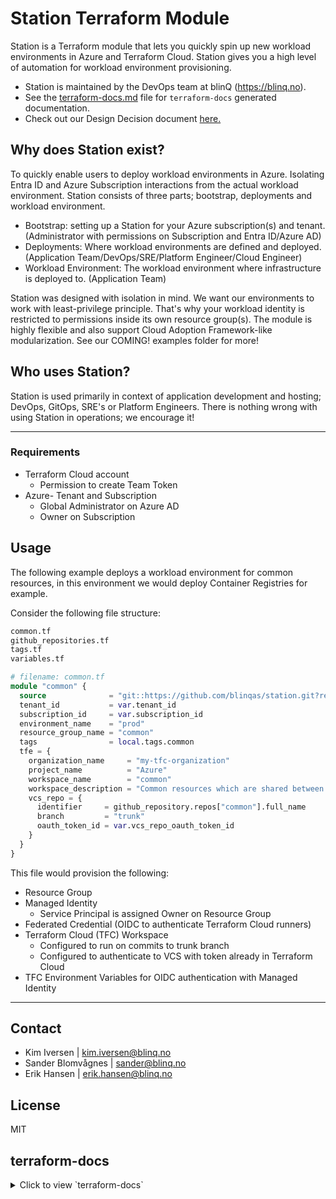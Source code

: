 # Station Terraform Module

Station is a Terraform module that lets you quickly spin up new workload environments in Azure and Terraform Cloud. Station gives you a high level of automation for workload environment provisioning.

- Station is maintained by the DevOps team at blinQ (https://blinq.no).
- See the [terraform-docs.md]() file for `terraform-docs` generated documentation.
- Check out our Design Decision document [here.](https://github.com/blinqas/station/blob/trunk/DESIGN_DESICIONS.md)

## Why does Station exist?

To quickly enable users to deploy workload environments in Azure. Isolating Entra ID and Azure Subscription interactions from the actual workload environment. Station consists of three parts; bootstrap, deployments and workload environment.

- Bootstrap: setting up a Station for your Azure subscription(s) and tenant. (Administrator with permissions on Subscription and Entra ID/Azure AD)
- Deployments: Where workload environments are defined and deployed. (Application Team/DevOps/SRE/Platform Engineer/Cloud Engineer)
- Workload Environment: The workload environment where infrastructure is deployed to. (Application Team)

Station was designed with isolation in mind. We want our environments to work with least-privilege principle. That's why your workload identity is restricted to permissions inside its own resource group(s). The module is highly flexible and also support Cloud Adoption Framework-like modularization. See our COMING! examples folder for more!

## Who uses Station? 

Station is used primarily in context of application development and hosting; DevOps, GitOps, SRE's or Platform Engineers. There is nothing wrong with using Station in operations; we encourage it!

---

### Requirements

- Terraform Cloud account
    - Permission to create Team Token
- Azure- Tenant and Subscription
    - Global Administrator on Azure AD
    - Owner on Subscription

## Usage

The following example deploys a workload environment for common resources, in this environment we would deploy Container Registries for example.

Consider the following file structure:

```bash
common.tf
github_repositories.tf
tags.tf
variables.tf
```

```terraform
# filename: common.tf
module "common" {
  source              = "git::https://github.com/blinqas/station.git?ref=1.3.0"
  tenant_id           = var.tenant_id
  subscription_id     = var.subscription_id
  environment_name    = "prod"
  resource_group_name = "common"
  tags                = local.tags.common
  tfe = {
    organization_name     = "my-tfc-organization"
    project_name          = "Azure"
    workspace_name        = "common"
    workspace_description = "Common resources which are shared between workloads."
    vcs_repo = {
      identifier     = github_repository.repos["common"].full_name
      branch         = "trunk"
      oauth_token_id = var.vcs_repo_oauth_token_id
    }
  }
}
```

This file would provision the following:

- Resource Group
- Managed Identity
    - Service Principal is assigned Owner on Resource Group
- Federated Credential (OIDC to authenticate Terraform Cloud runners)
- Terraform Cloud (TFC) Workspace
    - Configured to run on commits to trunk branch
    - Configured to authenticate to VCS with token already in Terraform Cloud
- TFC Environment Variables for OIDC authentication with Managed Identity

---

## Contact

- Kim Iversen | [kim.iversen@blinq.no](mailto:kim.iversen@blinq.no)
- Sander Blomvågnes | [sander@blinq.no](mailto:sander@blinq.no)
- Erik Hansen | [erik.hansen@blinq.no](mailto:erik.hansen@blinq.no)

## License

MIT

## terraform-docs

<details>
<summary>Click to view `terraform-docs`</summary>

<!-- BEGIN_TF_DOCS -->
## Inputs

| Name | Description | Type | Default | Required |
|------|-------------|------|---------|:--------:|
| <a name="input_app_role_assignments"></a> [app\_role\_assignments](#input\_app\_role\_assignments) | (Optional) A set of azuread\_app\_role\_assignment resources to assign to the workload identity. Only built-in application roles are supported.<br><br>    Example:<pre>hcl<br>    app_role_assignments = [<br>      "IdentityRiskEvent.ReadWrite.All",<br>      "IdentityRiskEvent.Read.All"<br>    ]</pre> | `set(string)` | `[]` | no |
| <a name="input_applications"></a> [applications](#input\_applications) | Map of applications to create. The body of each object is more or less identical to azuread\_application <br>  with the exception of map usage instead of blocks (as blocks are impossible to define with HCL) | <pre>map(object({<br>    display_name                   = string<br>    owners                         = optional(list(string))<br>    logo_image                     = optional(string) #Base64 encoded image<br>    sign_in_audience               = optional(string)<br>    group_membership_claims        = optional(list(string))<br>    identifier_uris                = optional(list(string))<br>    prevent_duplicate_names        = optional(bool)<br>    fallback_public_client_enabled = optional(bool)<br>    notes                          = optional(string) #This can be used as description for the application. 1024 character limit.<br><br>    single_page_application = optional(object({<br>      redirect_uris = optional(list(string))<br>    }))<br><br>    api = optional(object({<br>      known_client_applications      = optional(list(string))<br>      mapped_claims_enabled          = optional(bool)<br>      requested_access_token_version = optional(number)<br><br>      oauth2_permission_scope = optional(list(object({<br>        admin_consent_description  = string<br>        admin_consent_display_name = string<br>        id                         = string<br>        enabled                    = optional(bool)<br>        type                       = optional(string)<br>        user_consent_description   = optional(string)<br>        user_consent_display_name  = optional(string)<br>        value                      = string<br>      })))<br>    }))<br><br>    public_client = optional(object({<br>      redirect_uris = optional(set(string))<br>    }))<br><br>    required_resource_access = optional(set(object({<br>      resource_app_id = string<br>      resource_access = map(object({<br>        id   = string<br>        type = string<br>      }))<br>    })))<br><br>    optional_claims = optional(object({<br>      access_token = optional(set(object({<br>        name                  = string<br>        source                = optional(string)<br>        essential             = optional(bool)<br>        additional_properties = optional(list(string))<br>      })))<br>      id_token = optional(set(object({<br>        name                  = string<br>        source                = optional(string)<br>        essential             = optional(bool)<br>        additional_properties = optional(list(string))<br>      })))<br>      saml2_token = optional(set(object({<br>        name                  = string<br>        source                = optional(string)<br>        essential             = optional(bool)<br>        additional_properties = optional(list(string))<br>      })))<br>    }))<br><br>    web = optional(object({<br>      homepage_url  = optional(string)<br>      logout_url    = optional(string)<br>      redirect_uris = optional(set(string))<br>      implicit_grant = optional(object({<br>        access_token_issuance_enabled = optional(bool)<br>        id_token_issuance_enabled     = optional(bool)<br>      }))<br>    }))<br><br>    service_principal = optional(object({<br>      account_enabled               = optional(bool, true)<br>      alternative_names             = optional(list(string))<br>      app_role_assignment_required  = optional(bool, false)<br>      description                   = optional(string)<br>      login_url                     = optional(string)<br>      notes                         = optional(string)<br>      notification_email_addresses  = optional(list(string))<br>      owners                        = optional(list(string))<br>      preferred_single_sign_on_mode = optional(string)<br>      tags                          = optional(list(string))<br>      use_existing                  = optional(bool, false)<br><br>      feature_tags = optional(object({<br>        custom_single_sign_on = optional(bool, false)<br>        enterprise            = optional(bool, false)<br>        gallery               = optional(bool, false)<br>        hide                  = optional(bool, false)<br>      }))<br><br>      saml_single_sign_on = optional(object({<br>        relay_state = optional(string)<br>      }))<br>    }))<br>  }))</pre> | `{}` | no |
| <a name="input_default_location"></a> [default\_location](#input\_default\_location) | The name of the default location to deploy workload resources to. | `string` | `"norwayeast"` | no |
| <a name="input_environment_name"></a> [environment\_name](#input\_environment\_name) | The name of the deployment environment for the workload. Ex: dev/staging/production | `string` | `"dev"` | no |
| <a name="input_federated_identity_credential_config"></a> [federated\_identity\_credential\_config](#input\_federated\_identity\_credential\_config) | Map of Federated Credentials to create on the workload identity | <pre>map(object({<br>    display_name = string<br>    description  = optional(string)<br>    audiences    = list(string)<br>    issuer       = string<br>    subject      = string<br>  }))</pre> | `{}` | no |
| <a name="input_group_membership"></a> [group\_membership](#input\_group\_membership) | Map of group object ids the workload identity should be member of.<br><br>  Example:<br><br>  group\_membership = {<br>    "Kubernetes Administrators" = azuread\_group.k8s\_admins.object\_id<br>  } | `map(string)` | `{}` | no |
| <a name="input_groups"></a> [groups](#input\_groups) | (Optional) Map of Entra ID (Azure AD) groups to create<br>Note: The workload identity is automatically assigned the App Role "User.ReadBasic.All"<br>      because being "Owner" of the group is not sufficient to add principals. | <pre>map(object({<br>    display_name     = string<br>    description      = optional(string)<br>    owners           = optional(list(string))<br>    members          = optional(set(string))<br>    security_enabled = optional(bool)<br>    mail_enabled     = optional(bool)<br>    types            = optional(set(string))<br>    dynamic_membership = optional(object({<br>      enabled = bool<br>      rule    = string<br>    }))<br>    role_assignments = optional(map(object({<br>      name                             = optional(string)<br>      scope                            = optional(string)<br>      role_definition_id               = optional(string)<br>      role_definition_name             = optional(string)<br>      condition                        = optional(string)<br>      condition_version                = optional(string)<br>      description                      = optional(string)<br>      skip_service_principal_aad_check = optional(bool)<br>    })))<br>  }))</pre> | `{}` | no |
| <a name="input_managed_identity_name"></a> [managed\_identity\_name](#input\_managed\_identity\_name) | The name of the managed identity (identity provided to the workload) that is created. The final name is prefixed with `mi-`.<br><br>    If a value is not provided, Station will set the name to `mi-var.tfe.workspace_name-var.environment_name` | `string` | `null` | no |
| <a name="input_resource_group_name"></a> [resource\_group\_name](#input\_resource\_group\_name) | The name of the workload resource group. The final name is prefixed with `rg-`.<br><br>    If a value is not provided, Station will set the name to `rg-var.tfe.workspace_name-var.environment_name` | `string` | `null` | no |
| <a name="input_resource_groups"></a> [resource\_groups](#input\_resource\_groups) | Map of resource groups to create | <pre>map(object({<br>    name     = string<br>    location = optional(string)<br>    tags     = optional(map(string))<br>  }))</pre> | `{}` | no |
| <a name="input_role_assignment"></a> [role\_assignment](#input\_role\_assignment) | Map of role\_assignments to create. Be careful of who is allowed to provision role\_assignments, you might want to <br>    consider Sentinel policies in TFC.<br><br>    - assign\_to\_workload\_principal assigns the role to the workload identity. Can not be used with principal\_id. | <pre>map(object({<br>    name                                   = optional(string)<br>    scope                                  = string<br>    role_definition_id                     = optional(string)<br>    role_definition_name                   = optional(string)<br>    principal_id                           = optional(string)<br>    assign_to_workload_principal           = optional(bool)<br>    condition                              = optional(string)<br>    condition_version                      = optional(string)<br>    delegated_managed_identity_resource_id = optional(string)<br>    description                            = optional(string)<br>    skip_service_principal_aad_check       = optional(bool)<br>  }))</pre> | `{}` | no |
| <a name="input_role_definition_name_on_workload_rg"></a> [role\_definition\_name\_on\_workload\_rg](#input\_role\_definition\_name\_on\_workload\_rg) | The name of an in-built role to assign the workload identity on the workload resource group | `string` | `"Owner"` | no |
| <a name="input_role_definitions"></a> [role\_definitions](#input\_role\_definitions) | Map of Role Definitions to create.<br><br>    See https://registry.terraform.io/providers/hashicorp/azurerm/latest/docs/resources/role_definition <br>    for documentation. | <pre>map(object({<br>    role_definition_id = optional(string)<br>    name               = string<br>    scope              = optional(string) #Sets scope to current subscription if empty<br>    description        = optional(string)<br>    permissions = optional(object({<br>      actions          = optional(list(string))<br>      data_actions     = optional(list(string))<br>      not_actions      = optional(list(string))<br>      not_data_actions = optional(list(string))<br>    }))<br>    assignable_scopes = optional(list(string))<br>  }))</pre> | `{}` | no |
| <a name="input_subscription_id"></a> [subscription\_id](#input\_subscription\_id) | (Required) The Azure subscription ID used by the caller. | `string` | n/a | yes |
| <a name="input_tags"></a> [tags](#input\_tags) | Tags to merge with the default tags configured by Station.<br><br>    Station configures the following map in tags.tf:<br>    {<br>      "station-id"  = random\_id.workload.hex<br>      "environment" = var.environment\_name<br>    } | `map(string)` | `{}` | no |
| <a name="input_tenant_id"></a> [tenant\_id](#input\_tenant\_id) | (Required) The Entra ID tenant ID used by the caller. | `string` | n/a | yes |
| <a name="input_tfe"></a> [tfe](#input\_tfe) | Terraform Cloud configuration for the workload environment<br><br>  - tfe.create\_federated\_identity\_credential configures Federated Credentials on the workload identity for plan and apply phases.<br>  - Either of tfe.vcs\_repo.(oauth\_token\_id\|github\_app\_installation\_id) must be provided, both can not be used at the same time.<br>  - tfe.workspace\_env\_vars lets you configure Environment Variables for the Terraform Cloud runtime environment<br>  - tfe.workspace\_vars lets you configure Terraform variables<br>  - tfe.module\_outputs\_to\_workspace\_var.(groups\|applications\|user\_assigned\_identities) sets output from the respective <br>    resource into respective Terraform variables on the Terraform Cloud workspace. Useful when you need group object ids<br>    for the groups Station Deployments provisioned in your workload environment. | <pre>object({<br>    organization_name                    = string<br>    project_name                         = string<br>    workspace_name                       = string<br>    workspace_description                = string<br>    create_federated_identity_credential = optional(bool)<br>    file_triggers_enabled                = optional(bool)<br>    vcs_repo = optional(object({<br>      identifier                 = string<br>      branch                     = optional(string)<br>      ingress_submodules         = optional(string)<br>      oauth_token_id             = optional(string)<br>      github_app_installation_id = optional(string)<br>      tags_regex                 = optional(string)<br>    }))<br>    workspace_env_vars = optional(map(object({<br>      value       = string<br>      category    = string<br>      description = string<br>      sensitive   = optional(bool, false)<br>    })))<br>    workspace_vars = optional(map(object({<br>      value       = any<br>      category    = string<br>      description = string<br>      hcl         = optional(bool, false)<br>      sensitive   = optional(bool, false)<br>    })))<br>    module_outputs_to_workspace_var = optional(object({<br>      groups                   = optional(bool)<br>      applications             = optional(bool)<br>      user_assigned_identities = optional(bool)<br>      resource_groups          = optional(bool)<br>      role_definitions         = optional(bool)<br>    }))<br>  })</pre> | `null` | no |
| <a name="input_user_assigned_identities"></a> [user\_assigned\_identities](#input\_user\_assigned\_identities) | User Assigned Identities to create."<br><br>  Example:<br><br>  user\_assigned\_identities = {<br>    my\_app = {<br>      name                = "uai-my-identity"<br>      resource\_group\_name = "rg-name"<br>      location            = "norwayeast"<br>      app\_role\_assignments    = ["IdentityRiskEvent.ReadWrite.All"]<br>      group\_memberships = {<br>        "Kubernetes Administrators" = azuread\_group.k8s\_admins.object\_id<br>      }<br>    }<br>  } | <pre>map(object({<br>    name                 = string<br>    resource_group_name  = optional(string)<br>    location             = optional(string)<br>    app_role_assignments = optional(set(string))<br>    role_assignments = optional(map(object({<br>      name                                   = optional(string)<br>      scope                                  = string<br>      role_definition_id                     = optional(string)<br>      role_definition_name                   = optional(string)<br>      assign_to_workload_principal           = optional(bool)<br>      condition                              = optional(string)<br>      condition_version                      = optional(string)<br>      delegated_managed_identity_resource_id = optional(string)<br>      description                            = optional(string)<br>      skip_service_principal_aad_check       = optional(bool)<br>    })))<br>    group_memberships = optional(map(string))<br>  }))</pre> | `{}` | no |

## Outputs

| Name | Description |
|------|-------------|
| <a name="output_applications"></a> [applications](#output\_applications) | n/a |
| <a name="output_client_id"></a> [client\_id](#output\_client\_id) | n/a |
| <a name="output_groups"></a> [groups](#output\_groups) | n/a |
| <a name="output_resource_group"></a> [resource\_group](#output\_resource\_group) | n/a |
| <a name="output_resource_groups_user_specified"></a> [resource\_groups\_user\_specified](#output\_resource\_groups\_user\_specified) | n/a |
| <a name="output_role_definitions"></a> [role\_definitions](#output\_role\_definitions) | n/a |
| <a name="output_subscription_id"></a> [subscription\_id](#output\_subscription\_id) | n/a |
| <a name="output_tenant_id"></a> [tenant\_id](#output\_tenant\_id) | n/a |
| <a name="output_tfe"></a> [tfe](#output\_tfe) | n/a |
| <a name="output_user_assigned_identities"></a> [user\_assigned\_identities](#output\_user\_assigned\_identities) | n/a |
| <a name="output_workload_resource_group_name"></a> [workload\_resource\_group\_name](#output\_workload\_resource\_group\_name) | n/a |
| <a name="output_workload_service_principal_object_id"></a> [workload\_service\_principal\_object\_id](#output\_workload\_service\_principal\_object\_id) | n/a |
<!-- END_TF_DOCS -->
</details>
